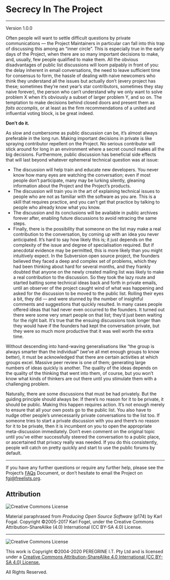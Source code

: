 # Secrecy In The Project

---

Version 1.0.0

Often people will want to settle difficult questions by private communications &mdash; the Project Maintainers in particular can fall into this trap of discussing this among an &ldquo;inner circle&rdquo;. This is especially true in the early days of the Project, when there are so many important decisions to make, and, usually, few people qualified to make them. All the obvious disadvantages of public list discussions will loom palpably in front of you: the delay inherent in email conversations, the need to leave sufficient time for consensus to form, the hassle of dealing with naive newcomers who think they understand all the issues but actually don&rsquo;t (every project has these; sometimes they&rsquo;re next year&rsquo;s star contributors, sometimes they stay naive forever), the person who can&rsquo;t understand why we only want to solve problem X when it&rsquo;s obviously a subset of larger problem Y, and so on. The temptation to make decisions behind closed doors and present them as *faits accomplis*, or at least as the firm recommendations of a united and influential voting block, is be great indeed.

**Don&rsquo;t do it.**

As slow and cumbersome as public discussion can be, it&rsquo;s almost always preferable in the long run. Making important decisions in private is like spraying contributor repellent on the Project. No serious contributor will stick around for long in an environment where a secret council makes all the big decisions. Furthermore, public discussion has beneficial side effects that will last beyond whatever ephemeral technical question was at issue:

- The discussion will help train and educate new developers. You never know how many eyes are watching the conversation; even if most people don&rsquo;t participate, many may be lurking silently, gleaning information about the Project and the Project&rsquo;s products.
- The discussion will train you in the art of explaining technical issues to people who are not as familiar with the software as you are. This is a skill that requires practice, and you can&rsquo;t get that practice by talking to people who already know what you know.
- The discussion and its conclusions will be available in public archives forever after, enabling future discussions to avoid retracing the same steps.
- Finally, there is the possibility that someone on the list may make a real contribution to the conversation, by coming up with an idea you never anticipated. It&rsquo;s hard to say how likely this is; it just depends on the complexity of the issue and degree of specialisation required. But if anecdotal evidence may be permitted, this is more likely than you might intuitively expect. In the Subversion open source project, the founders believed they faced a deep and complex set of problems, which they had been thinking about hard for several months, and they frankly doubted that anyone on the newly created mailing list was likely to make a real contribution to the discussion. So they took the lazy route and started batting some technical ideas back and forth in private emails, until an observer of the project caught wind of what was happening and asked for the discussion to be moved to the public list. Rolling their eyes a bit, they did &mdash; and were stunned by the number of insightful comments and suggestions that quickly resulted. In many cases people offered ideas that had never even occurred to the founders. It turned out there were some very smart people on that list; they&rsquo;d just been waiting for the right bait. It&rsquo;s true that the ensuing discussions took longer than they would have if the founders had kept the conversation private, but they were so much more productive that it was well worth the extra time.

Without descending into hand-waving generalisations like &ldquo;the group is always smarter than the individual&rdquo; (we&rsquo;ve all met enough groups to know better), it must be acknowledged that there are certain activities at which groups excel. Massive peer review is one of them; generating large numbers of ideas quickly is another. The quality of the ideas depends on the quality of the thinking that went into them, of course, but you won&rsquo;t know what kinds of thinkers are out there until you stimulate them with a challenging problem.

Naturally, there are some discussions that must be had privately. But the guiding principle should always be: If there&rsquo;s no reason for it to be private, it should be public. Making this happen requires action. It&rsquo;s not enough merely to ensure that all your own posts go to the public list. You also have to nudge other people&rsquo;s unnecessarily private conversations to the list too. If someone tries to start a private discussion with you and there&rsquo;s no reason for it to be private, then it is incumbent on you to open the appropriate meta-discussion immediately. Don&rsquo;t even comment on the original topic until you&rsquo;ve either successfully steered the conversation to a public place, or ascertained that privacy really was needed. If you do this consistently, people will catch on pretty quickly and start to use the public forums by default.

---

If you have any further questions or require any further help, please see the Project&rsquo;s [FAQs](https://github.com/Dulux-Oz/FGI/tree/master/Project_Documentation/FAQs.md) Document, or don&rsquo;t hesitate to email the Project on <fgi@freelists.org>.

## Attribution

![Creative Commons License](https://i.creativecommons.org/l/by-sa/4.0/88x31.png "Creative Commons License")

Material paraphrased from *Producing Open Source Software* (p174) by Karl Fogal. Copyright &copy;2005-2017 Karl Fogel, under the Creative Commons Attribution-ShareAlike (4.0) International (CC BY-SA 4.0) License.

---

![Creative Commons License](https://i.creativecommons.org/l/by-sa/4.0/88x31.png "Creative Commons License")

This work is Copyright &copy;2004-2020 PEREGRINE I.T. Pty Ltd and is licensed under a [Creative Commons Attribution-ShareAlike 4.0 International (CC BY-SA 4.0) License.](https://creativecommons.org/licenses/by-sa/4.0/)

All Rights Reserved.
